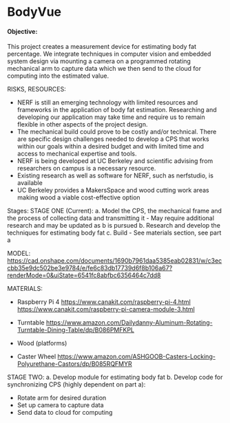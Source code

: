 # BodyVue

#### Objective:
This project creates a measurement device for estimating body fat percentage. We integrate techniques in computer vision and embedded system design via mounting a camera on a programmed rotating mechanical arm to capture data which we then send to the cloud for computing into the estimated value. 

RISKS, RESOURCES:
  - NERF is still an emerging technology with limited resources and frameworks in the application of body fat estimation. Researching and developing our application may take time and require us to remain flexible in other aspects of the project design.
  - The mechanical build could prove to be costly and/or technical. There are specific design challenges needed to develop a CPS that works within our goals within a desired budget and with limited time and access to mechanical expertise and tools. 
  - NERF is being developed at UC Berkeley and scientific advising from researchers on campus is a necessary resource.
  - Existing research as well as software for NERF, such as nerfstudio, is available
  - UC Berkeley provides a MakersSpace and wood cutting work areas making wood a viable cost-effective option
  
Stages:
STAGE ONE (Current): 
a. Model the CPS, the mechanical frame and the process of collecting data and transmitting it
    - May require additional research and may be updated as b is pursued
b. Research and develop the techniques for estimating body fat
c. Build
    - See materials section, see part a

MODEL:
https://cad.onshape.com/documents/1690b7961daa5385eab02831/w/c3eccbb35e9dc502be3e9784/e/fe6c83db17739d6f8b106a67?renderMode=0&uiState=6541fc8abfbc6356464c7dd8

MATERIALS:
  - Raspberry Pi 4
    https://www.canakit.com/raspberry-pi-4.html
    https://www.canakit.com/raspberry-pi-camera-module-3.html

  - Turntable
    https://www.amazon.com/Dailydanny-Aluminum-Rotating-Turntable-Dining-Table/dp/B086PMFKPL

  - Wood (platforms)

  - Caster Wheel
    https://www.amazon.com/ASHGOOB-Casters-Locking-Polyurethane-Castors/dp/B085RQFMYR

STAGE TWO:
a. Develop module for estimating body fat
b. Develop code for synchronizing CPS (highly dependent on part a):
  - Rotate arm for desired duration
  - Set up camera to capture data
  - Send data to cloud for computing
